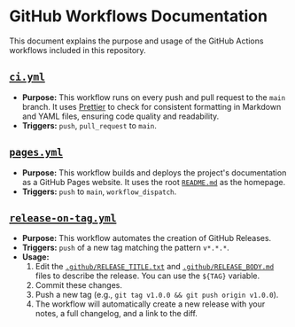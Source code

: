 # GitHub Workflows Documentation

This document explains the purpose and usage of the GitHub Actions workflows included in this repository.

## [`ci.yml`](../.github/workflows/ci.yml)

- **Purpose:** This workflow runs on every push and pull request to the `main` branch. It uses [Prettier](https://prettier.io/) to check for consistent formatting in Markdown and YAML files, ensuring code quality and readability.
- **Triggers:** `push`, `pull_request` to `main`.

## [`pages.yml`](../.github/workflows/pages.yml)

- **Purpose:** This workflow builds and deploys the project's documentation as a GitHub Pages website. It uses the root [`README.md`](../README.md) as the homepage.
- **Triggers:** `push` to `main`, `workflow_dispatch`.

## [`release-on-tag.yml`](../.github/workflows/release-on-tag.yml)

- **Purpose:** This workflow automates the creation of GitHub Releases.
- **Triggers:** `push` of a new tag matching the pattern `v*.*.*`.
- **Usage:**
  1.  Edit the [`.github/RELEASE_TITLE.txt`](../.github/RELEASE_TITLE.txt) and [`.github/RELEASE_BODY.md`](../.github/RELEASE_BODY.md) files to describe the release. You can use the `${TAG}` variable.
  2.  Commit these changes.
  3.  Push a new tag (e.g., `git tag v1.0.0 && git push origin v1.0.0`).
  4.  The workflow will automatically create a new release with your notes, a full changelog, and a link to the diff.
